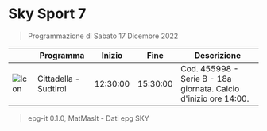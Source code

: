 # Sky Sport 7
> Programmazione di Sabato 17 Dicembre 2022

||Programma|Inizio|Fine|Descrizione|
|---|---|---|---|---|
|![Icon](https://guidatv.sky.it/uuid/2aecf590-75b0-4a4a-a7f6-8fc8e34f83db/cover?md5ChecksumParam=a3b54144e82e7603a9124466b09943ce)|Cittadella - Sudtirol|12:30:00|15:30:00|Cod. 455998 - Serie B - 18a giornata. Calcio d&#039;inizio ore 14:00.



 > epg-it 0.1.0, MatMasIt - Dati epg SKY